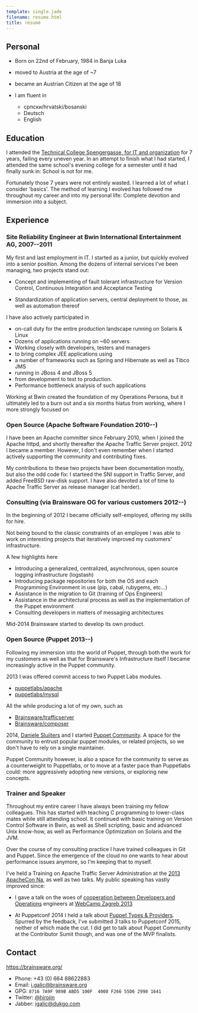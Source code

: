 ```yaml
---
template: single.jade
filename: resume.html
title: résumé
---
```


Personal
--------

-   Born on 22nd of February, 1984 in Banja Luka
-   moved to Austria at the age of \~7
-   became an Austrian Citizen at the age of 18
-   I am fluent in

    -   српски/hrvatski/bosanski
    -   Deutsch
    -   English

Education
---------

I attended the [Technical College Spengergasse, for IT and
organization](http://www.spengergasse.at/) for 7 years, failing every uneven
year. In an attempt to finish what I had started, I attended the same school's
evening college for a semester until it had finally sunk in: School is not for me.

Fortunately those 7 years were not entirely wasted. I learned a lot of what I
consider 'basics'. The method of learning I evolved has followed me throughout
my career and into my personal life: Complete devotion and immersion into a
subject.

Experience
----------

### Site Reliability Engineer at Bwin International Entertainment AG, 2007--2011

My first and last employment in IT. I started as a junior, but quickly evolved
into a senior position. Among the dozens of internal services I've been
managing, two projects stand out:

-   Concept and implementing of fault tolerant infrastructure for Version
    Control, Continuous Integration and Acceptance Testing

-   Standardization of application servers, central deployment to those, as
    well as automation thereof

I have also actively participated in

-   on-call duty for the entire production landscape running on Solaris & Linux
-   Dozens of applications running on \~60 servers
-   Working closely with developers, testers and managers
-   to bring complex JEE applications using
-   a number of frameworks such as Spring and Hibernate as well as Tibco JMS
-   running in JBoss 4 and JBoss 5
-   from development to test to production.
-   Performance bottleneck analysis of such applications

Working at Bwin created the foundation of my Operations Persona, but it
ultimately led to a burn out and a six months hiatus from working, where I more
strongly focused on


### Open Source (Apache Software Foundation 2010--)

I have been an Apache committer since February 2010, when I joined the Apache
httpd, and shortly thereafter the Apache Traffic Server project. 2012 I became
a member. However, I don't even remember when I started actively supporting the
community and contributing fixes.

My contributions to these two projects have been documentation mostly, but also
the odd code fix: I starteed the SNI support in Traffic Server, and added
FreeBSD raw-disk support. I have also devoted a lot of time to Apache Traffic
Server as release manager (cat herder).

### Consulting (via Brainsware OG for various customers 2012--)

In the beginning of 2012 I became officially self-employed, offering my skills
for hire.

Not being bound to the classic constraints of an employee I was able to work on
interesting projects that iteratively improved my customers' infrastructure.

A few highlights here

-   Introducing a generalized, centralized, asynchronous, open source logging
    infrastructure (logstash)
-   Introducing package repositories for both the OS and each Programming
    Environment in use (pip, cabal, rubygems, etc…)
-   Assistance in the migration to Git (training of Ops Engineers)
-   Assistance in the architectural process as well as the implementation of
    the Puppet environment
-   Consulting developers in matters of messaging architectures

Mid-2014 Brainsware started to develop its own product.

### Open Source (Puppet 2013--)

Following my immersion into the world of Puppet, through both the work for my
customers as well as that for Brainsware's Infrastructure itself I became
increasingly active in the Puppet community.

2013 I was offered commit access to two Puppet Labs modules.

-   [puppetlabs/apache](https://github.com/puppetlabs/puppetlabs-apache)
-   [puppetlabs/mysql](https://github.com/puppetlabs/puppetlabs-mysql)

All the while producing a lot of my own, such as

-   [Brainsware/trafficserver](https://github.com/Brainsware/puppet-trafficserver)
-   [Brainsware/composer](https://github.com/Brainsware/puppet-composer)

2014, [Daniele Sluijters](https://twitter.com/daenney) and I started [Puppet
Community](https://puppet.community/). A space for the community to entrust
popular puppet modules, or related projects, so we don't have to rely on a
single maintainer.

Puppet Community however, is also a space for the community to serve as a
counterweight to Puppetlabs, or to move at a faster pace than Puppetlabs could:
more aggressively adopting new versions, or exploring new concepts.

### Trainer and Speaker

Throughout my entire career I have always been training my fellow colleagues.
This has started with teaching C programming to lower-class mates while still
attending school. It continued with basic training on Version Control Software
in Bwin, as well as Shell scripting, basic and advanced Unix know-how, as well
as Performance Optimization on Solaris and the JVM.

Over the course of my consulting practice I have trained colleagues in Git and
Puppet. Since the emergence of the cloud no one wants to hear about performance
issues anymore, so I'm keeping that to myself.

I've held a Training on Apache Traffic Server Administration at the [2013
ApacheCon Na](http://na.apachecon.com/), as well as two talks. My public
speaking has vastly improved since:

* I gave a talk on the woes of [cooperation between Developers and
  Operations](https://speakerdeck.com/igalic/building-web-applications-for-the-high-scale)
  engineers at [WebCamp Zagreb 2013](http://2013.webcampzg.org/)

* At Puppetconf 2014 I held a talk about [Puppet Types &
  Providers](https://brainsware.org/blog/8-types-providers).  Spurred by the
  feedback, I've submitted *3* talks to Puppetconf 2015, neither of which made
  the cut. I did get to talk about Puppet Community at the Contributor Sumit
  though, and was one of the MVP finalists.

Contact
-------

https://brainsware.org/

-   Phone: +43 (0) 664 88622883
-   Email: [i.galic@brainsware.org](mailto:i.galic@brainsware.org)
-   GPG: `8716 7A9F 989B ABD5 100F  4008 F266 55D6 2998 1641`
-   Twitter: [@hirojin](https://twitter.com/hirojin)
-   Jabber: [igalic@dukgo.com](xmpp:igalic@dukgo.com)

